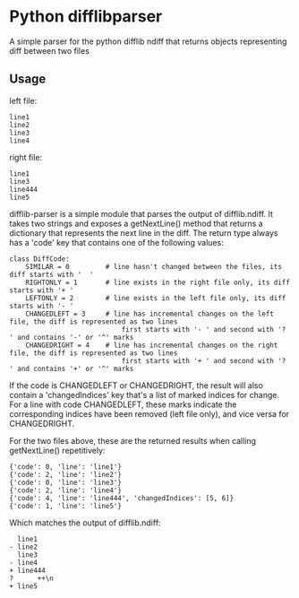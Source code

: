 # Python difflibparser
A simple parser for the python difflib ndiff that returns objects representing diff between two files

Usage
-----

left file:

    line1
    line2
    line3
    line4
    
right file:
    
    line1
    line3
    line444
    line5

difflib-parser is a simple module that parses the output of difflib.ndiff. It takes two strings and exposes a getNextLine() method that returns a dictionary that represents the next line in the diff. The return type always has a 'code' key that contains one of the following values:

    class DiffCode:
        SIMILAR = 0         # line hasn't changed between the files, its diff starts with '  '
        RIGHTONLY = 1       # line exists in the right file only, its diff starts with '+ '
        LEFTONLY = 2        # line exists in the left file only, its diff starts with '- '
        CHANGEDLEFT = 3     # line has incremental changes on the left file, the diff is represented as two lines
                                first starts with '- ' and second with '? ' and contains '-' or '^' marks
        CHANGEDRIGHT = 4    # line has incremental changes on the right file, the diff is represented as two lines
                                first starts with '+ ' and second with '? ' and contains '+' or '^' marks

If the code is CHANGEDLEFT or CHANGEDRIGHT, the result will also contain a 'changedIndices' key that's a list of marked indices for change. For a line with code CHANGEDLEFT, these marks indicate the corresponding indices have been removed (left file only), and vice versa for CHANGEDRIGHT.

For the two files above, these are the returned results when calling getNextLine() repetitively:

    {'code': 0, 'line': 'line1'}
    {'code': 2, 'line': 'line2'}
    {'code': 0, 'line': 'line3'}
    {'code': 2, 'line': 'line4'}
    {'code': 4, 'line': 'line444', 'changedIndices': [5, 6]}
    {'code': 1, 'line': 'line5'}

Which matches the output of difflib.ndiff:

      line1
    - line2
      line3
    - line4
    + line444
    ?      ++\n
    + line5
